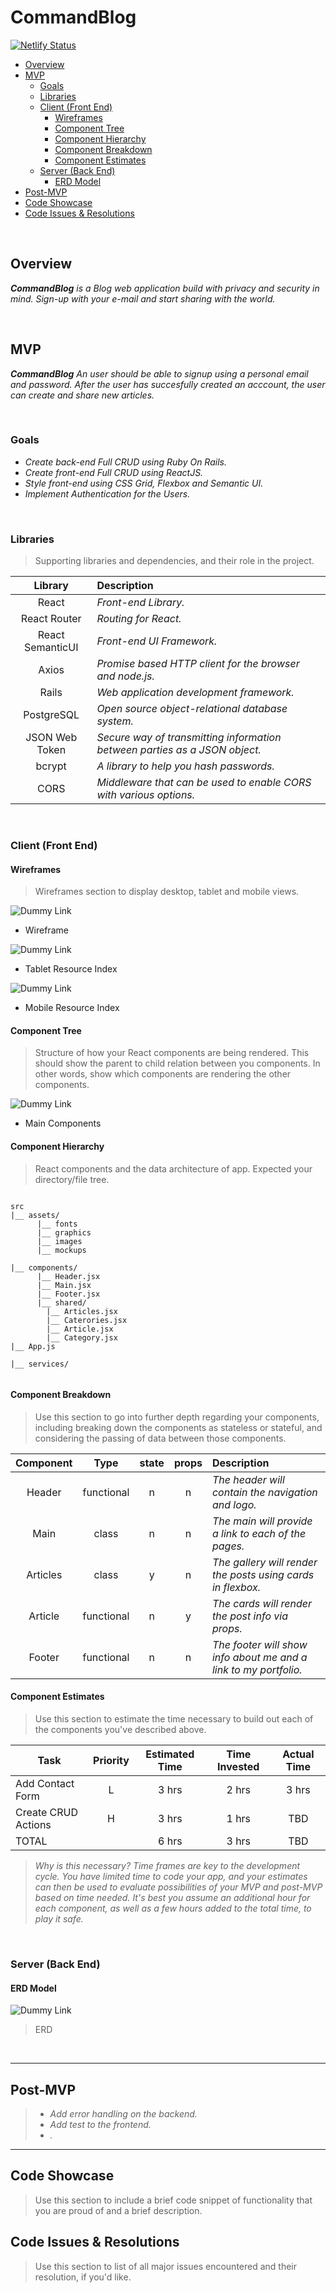 # CommandBlog <!-- omit in toc -->

[![Netlify Status](https://api.netlify.com/api/v1/badges/6378c1b6-b7ca-429c-8e60-718fe93b5f0d/deploy-status)](https://app.netlify.com/sites/commandblog/deploys)

- [Overview](#overview)
- [MVP](#mvp)
  - [Goals](#goals)
  - [Libraries](#libraries)
  - [Client (Front End)](#client-front-end)
    - [Wireframes](#wireframes)
    - [Component Tree](#component-tree)
    - [Component Hierarchy](#component-hierarchy)
    - [Component Breakdown](#component-breakdown)
    - [Component Estimates](#component-estimates)
  - [Server (Back End)](#server-back-end)
    - [ERD Model](#erd-model)
- [Post-MVP](#post-mvp)
- [Code Showcase](#code-showcase)
- [Code Issues & Resolutions](#code-issues--resolutions)

<br>

## Overview

_**CommandBlog** is a Blog web application build with privacy and security in mind.
Sign-up with your e-mail and start sharing with the world._

<br>

## MVP

_**CommandBlog** An user should be able to signup using a personal email and password.
After the user has succesfully created an acccount, the user can create and share new articles._

<br>

### Goals

- _Create back-end Full CRUD using Ruby On Rails._
- _Create front-end Full CRUD using ReactJS._
- _Style front-end using CSS Grid, Flexbox and Semantic UI._
- _Implement Authentication for the Users._

<br>

### Libraries

> Supporting libraries and dependencies, and their role in the project.

|     Library      | Description                                                                |
| :--------------: | :------------------------------------------------------------------------- |
|      React       | _Front-end Library._                                                       |
|   React Router   | _Routing for React._                                                       |
| React SemanticUI | _Front-end UI Framework._                                                  |
|      Axios       | _Promise based HTTP client for the browser and node.js._                   |
|      Rails       | _Web application development framework._                                   |
|    PostgreSQL    | _Open source object-relational database system._                           |
|  JSON Web Token  | _Secure way of transmitting information between parties as a JSON object._ |
|      bcrypt      | _A library to help you hash passwords._                                    |
|       CORS       | _Middleware that can be used to enable CORS with various options._         |

<br>

### Client (Front End)

#### Wireframes

> Wireframes section to display desktop, tablet and mobile views.

![Dummy Link](https://res.cloudinary.com/abetavarez/image/upload/v1591740029/Screen_Shot_2020-06-09_at_5.42.21_PM_qx0aqr.png)

- Wireframe

![Dummy Link](https://res.cloudinary.com/abetavarez/image/upload/v1591740020/Screen_Shot_2020-06-09_at_5.59.38_PM_qav1pc.png)

- Tablet Resource Index

![Dummy Link](https://res.cloudinary.com/abetavarez/image/upload/v1591740018/Screen_Shot_2020-06-09_at_5.59.51_PM_eeozod.png)

- Mobile Resource Index

#### Component Tree

> Structure of how your React components are being rendered. This should show the parent to child relation between you components. In other words, show which components are rendering the other components.

![Dummy Link](https://res.cloudinary.com/abetavarez/image/upload/v1591740031/Screen_Shot_2020-06-09_at_5.42.05_PM_n8bumn.png)

- Main Components

#### Component Hierarchy

> React components and the data architecture of app. Expected your directory/file tree.

```structure

src
|__ assets/
      |__ fonts
      |__ graphics
      |__ images
      |__ mockups

|__ components/
      |__ Header.jsx
      |__ Main.jsx
      |__ Footer.jsx
      |__ shared/
        |__ Articles.jsx
        |__ Caterories.jsx
        |__ Article.jsx
        |__ Category.jsx
|__ App.js

|__ services/


```

#### Component Breakdown

> Use this section to go into further depth regarding your components, including breaking down the components as stateless or stateful, and considering the passing of data between those components.

| Component |    Type    | state | props | Description                                                      |
| :-------: | :--------: | :---: | :---: | :--------------------------------------------------------------- |
|  Header   | functional |   n   |   n   | _The header will contain the navigation and logo._               |
|   Main    |   class    |   n   |   n   | _The main will provide a link to each of the pages._             |
| Articles  |   class    |   y   |   n   | _The gallery will render the posts using cards in flexbox._      |
|  Article  | functional |   n   |   y   | _The cards will render the post info via props._                 |
|  Footer   | functional |   n   |   n   | _The footer will show info about me and a link to my portfolio._ |

#### Component Estimates

> Use this section to estimate the time necessary to build out each of the components you've described above.

| Task                | Priority | Estimated Time | Time Invested | Actual Time |
| ------------------- | :------: | :------------: | :-----------: | :---------: |
| Add Contact Form    |    L     |     3 hrs      |     2 hrs     |    3 hrs    |
| Create CRUD Actions |    H     |     3 hrs      |     1 hrs     |     TBD     |
| TOTAL               |          |     6 hrs      |     3 hrs     |     TBD     |

> _Why is this necessary? Time frames are key to the development cycle. You have limited time to code your app, and your estimates can then be used to evaluate possibilities of your MVP and post-MVP based on time needed. It's best you assume an additional hour for each component, as well as a few hours added to the total time, to play it safe._

<br>

### Server (Back End)

#### ERD Model

![Dummy Link](https://res.cloudinary.com/abetavarez/image/upload/v1591740024/Screen_Shot_2020-06-09_at_5.42.39_PM_qb1oqm.png)

> ERD

<br>

---

## Post-MVP

> - _Add error handling on the backend._
> - _Add test to the frontend._
> - _._

---

## Code Showcase

> Use this section to include a brief code snippet of functionality that you are proud of and a brief description.

## Code Issues & Resolutions

> Use this section to list of all major issues encountered and their resolution, if you'd like.
